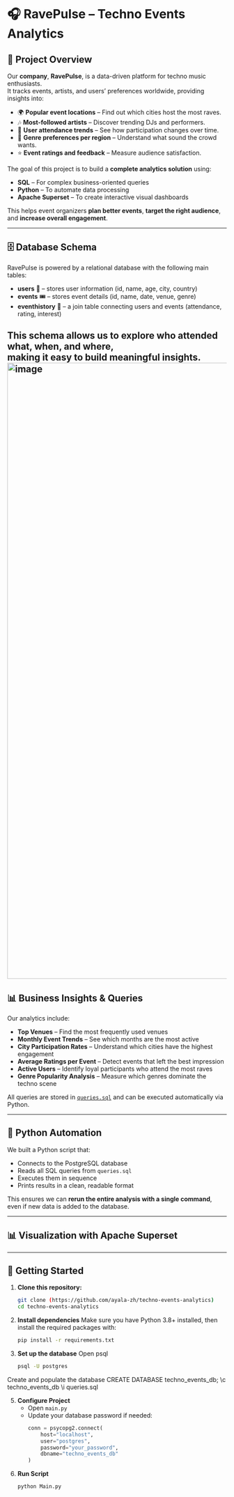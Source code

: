 # 🎧 RavePulse – Techno Events Analytics

## 📌 Project Overview

Our **company**, **RavePulse**, is a data-driven platform for techno music enthusiasts.  
It tracks events, artists, and users’ preferences worldwide, providing insights into:

- 🌍 **Popular event locations** – Find out which cities host the most raves.
- 🎶 **Most-followed artists** – Discover trending DJs and performers.
- 👥 **User attendance trends** – See how participation changes over time.
- 🎼 **Genre preferences per region** – Understand what sound the crowd wants.
- ⭐ **Event ratings and feedback** – Measure audience satisfaction.

The goal of this project is to build a **complete analytics solution** using:

- **SQL** – For complex business-oriented queries
- **Python** – To automate data processing
- **Apache Superset** – To create interactive visual dashboards

This helps event organizers **plan better events**, **target the right audience**, and **increase overall engagement**.

---

## 🗄 Database Schema

RavePulse is powered by a relational database with the following main tables:

- **users** 👤 – stores user information (id, name, age, city, country)
- **events** 🎟 – stores event details (id, name, date, venue, genre)
- **eventhistory** 📜 – a join table connecting users and events (attendance, rating, interest)

This schema allows us to explore **who attended what**, **when**, and **where**,  
making it easy to build meaningful insights.
<img width="1850" height="1415" alt="image" src="https://github.com/user-attachments/assets/d3cd2a1f-a38d-4099-acbb-630bc16e5976" />
---

## 📊 Business Insights & Queries

Our analytics include:

- **Top Venues** – Find the most frequently used venues
- **Monthly Event Trends** – See which months are the most active
- **City Participation Rates** – Understand which cities have the highest engagement
- **Average Ratings per Event** – Detect events that left the best impression
- **Active Users** – Identify loyal participants who attend the most raves
- **Genre Popularity Analysis** – Measure which genres dominate the techno scene

All queries are stored in [`queries.sql`](queries.sql) and can be executed automatically via Python.

---

## 🐍 Python Automation

We built a Python script that:

- Connects to the PostgreSQL database
- Reads all SQL queries from `queries.sql`
- Executes them in sequence
- Prints results in a clean, readable format

This ensures we can **rerun the entire analysis with a single command**,  
even if new data is added to the database.

---

## 📊 Visualization with Apache Superset



---

## 🚀 Getting Started

1. **Clone this repository:**
   ```bash
   git clone (https://github.com/ayala-zh/techno-events-analytics)
   cd techno-events-analytics
2. **Install dependencies**
Make sure you have Python 3.8+ installed, then install the required packages with:
   ```bash
   pip install -r requirements.txt

3. **Set up the database**
Open psql
   ```bash
   psql -U postgres
Create and populate the database
CREATE DATABASE techno_events_db;
\c techno_events_db
\i queries.sql

5. **Configure Project**
   - Open `main.py`
   - Update your database password if needed:
     ```python
     conn = psycopg2.connect(
         host="localhost",
         user="postgres",
         password="your_password",
         dbname="techno_events_db"
     )
     ```
6. **Run Script**
   ```bash
   python Main.py

